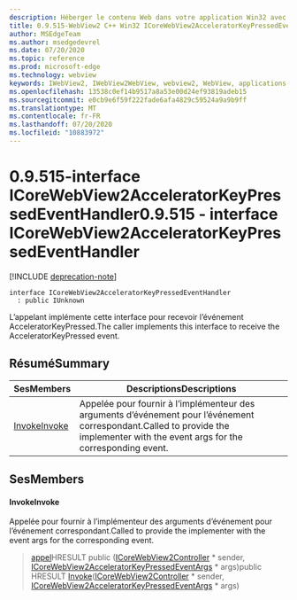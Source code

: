 ```yaml
---
description: Héberger le contenu Web dans votre application Win32 avec le contrôle Microsoft Edge WebView2
title: 0.9.515-WebView2 C++ Win32 ICoreWebView2AcceleratorKeyPressedEventHandler
author: MSEdgeTeam
ms.author: msedgedevrel
ms.date: 07/20/2020
ms.topic: reference
ms.prod: microsoft-edge
ms.technology: webview
keywords: IWebView2, IWebView2WebView, webview2, WebView, applications Win32, Win32, Edge, ICoreWebView2, ICoreWebView2Controller, contrôle de navigateur, html Edge
ms.openlocfilehash: 13538c0ef14b9517a8a53e00d24ef93819adeb15
ms.sourcegitcommit: e0cb9e6f59f222fade6afa4829c59524a9a9b9ff
ms.translationtype: MT
ms.contentlocale: fr-FR
ms.lasthandoff: 07/20/2020
ms.locfileid: "10883972"
---
```

# <span data-ttu-id="9aa63-104">0.9.515-interface ICoreWebView2AcceleratorKeyPressedEventHandler</span><span class="sxs-lookup"><span data-stu-id="9aa63-104">0.9.515 - interface ICoreWebView2AcceleratorKeyPressedEventHandler</span></span> 

[!INCLUDE [deprecation-note](../../includes/deprecation-note.md)]

```
interface ICoreWebView2AcceleratorKeyPressedEventHandler
  : public IUnknown
```

<span data-ttu-id="9aa63-105">L’appelant implémente cette interface pour recevoir l’événement AcceleratorKeyPressed.</span><span class="sxs-lookup"><span data-stu-id="9aa63-105">The caller implements this interface to receive the AcceleratorKeyPressed event.</span></span>

## <span data-ttu-id="9aa63-106">Résumé</span><span class="sxs-lookup"><span data-stu-id="9aa63-106">Summary</span></span>

 <span data-ttu-id="9aa63-107">Ses</span><span class="sxs-lookup"><span data-stu-id="9aa63-107">Members</span></span>                        | <span data-ttu-id="9aa63-108">Descriptions</span><span class="sxs-lookup"><span data-stu-id="9aa63-108">Descriptions</span></span>
--------------------------------|---------------------------------------------
[<span data-ttu-id="9aa63-109">Invoke</span><span class="sxs-lookup"><span data-stu-id="9aa63-109">Invoke</span></span>](#invoke) | <span data-ttu-id="9aa63-110">Appelée pour fournir à l’implémenteur des arguments d’événement pour l’événement correspondant.</span><span class="sxs-lookup"><span data-stu-id="9aa63-110">Called to provide the implementer with the event args for the corresponding event.</span></span>

## <span data-ttu-id="9aa63-111">Ses</span><span class="sxs-lookup"><span data-stu-id="9aa63-111">Members</span></span>

#### <span data-ttu-id="9aa63-112">Invoke</span><span class="sxs-lookup"><span data-stu-id="9aa63-112">Invoke</span></span> 

<span data-ttu-id="9aa63-113">Appelée pour fournir à l’implémenteur des arguments d’événement pour l’événement correspondant.</span><span class="sxs-lookup"><span data-stu-id="9aa63-113">Called to provide the implementer with the event args for the corresponding event.</span></span>

> <span data-ttu-id="9aa63-114">[appel](#invoke)HRESULT public ([ICoreWebView2Controller](icorewebview2controller.md) \* sender, [ICoreWebView2AcceleratorKeyPressedEventArgs](icorewebview2acceleratorkeypressedeventargs.md) \* args)</span><span class="sxs-lookup"><span data-stu-id="9aa63-114">public HRESULT [Invoke](#invoke)([ICoreWebView2Controller](icorewebview2controller.md) \* sender, [ICoreWebView2AcceleratorKeyPressedEventArgs](icorewebview2acceleratorkeypressedeventargs.md) \* args)</span></span>

